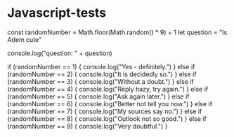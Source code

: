 # Javascript-tests

const randomNumber = Math.floor(Math.random() * 9) + 1
let question = "Is Adem cute"

console.log("question: " + question)

if (randomNumber == 1) {
  console.log("Yes - definitely.")
} else if (randomNumber == 2) {
  console.log("It is decidedly so.")
} else if (randomNumber == 3) {
  console.log("Without a doubt.")
} else if (randomNumber == 4) {
  console.log("Reply hazy, try again.")
} else if (randomNumber == 5) {
  console.log("Ask again later.")
} else if (randomNumber == 6) {
  console.log("Better not tell you now.")
} else if (randomNumber == 7) {
  console.log("My sources say no.")
} else if (randomNumber == 8) {
  console.log("Outlook not so good.")
} else if (randomNumber == 9) {
  console.log("Very doubtful.")
}
